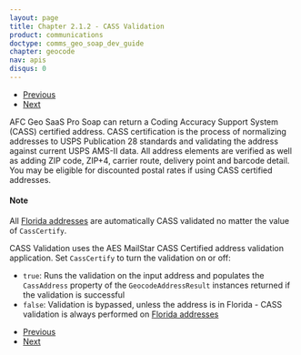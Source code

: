 ```yaml
---
layout: page
title: Chapter 2.1.2 - CASS Validation
product: communications
doctype: comms_geo_soap_dev_guide
chapter: geocode
nav: apis
disqus: 0
---
```


<ul class="pager">
  <li class="previous"><a href="/communications/dev-guide_geo_soap/geocode/options"><i class="glyphicon glyphicon-chevron-left"></i>Previous</a></li>
  <li class="next"><a href="/communications/dev-guide_geo_soap/geocode/florida-certification/">Next<i class="glyphicon glyphicon-chevron-right"></i></a></li>
</ul>

AFC Geo SaaS Pro Soap can return a Coding Accuracy Support System (CASS) certified address. CASS certification is the process of normalizing addresses to USPS Publication 28 standards and validating the address against current USPS AMS-II data.  All address elements are verified as well as adding ZIP code, ZIP+4, carrier route, delivery point and barcode detail.  You may be eligible for discounted postal rates if using CASS certified addresses. 

<h4>Note</h4>
All <a class="dev-guide-link" href="/communications/dev-guide_geo_soap/geocode/florida-certification/">Florida addresses</a> are automatically CASS validated no matter the value of <code>CassCertify</code>.

CASS Validation uses the AES MailStar CASS Certified address validation application.  Set <code>CassCertify</code> to turn the validation on or off:
<ul class="dev-guide-list">
   <li><code>true</code>: Runs the validation on the input address and populates the <code>CassAddress</code> property of the <code>GeocodeAddressResult</code> instances returned if the validation is successful</li>
   <li><code>false</code>: Validation is bypassed, unless the address is in Florida - CASS validation is always performed on <a class="dev-guide-link" href="/communications/dev-guide_geo_soap/geocode/florida-certification/">Florida addresses</a></li>
</ul>

<ul class="pager">
  <li class="previous"><a href="/communications/dev-guide_geo_soap/geocode/options"><i class="glyphicon glyphicon-chevron-left"></i>Previous</a></li>
  <li class="next"><a href="/communications/dev-guide_geo_soap/geocode/florida-certification/">Next<i class="glyphicon glyphicon-chevron-right"></i></a></li>
</ul>
